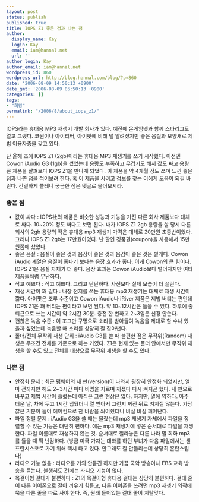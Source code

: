 ```yaml
---
layout: post
status: publish
published: true
title: IOPS Z1 좋은 점과 나쁜 점
author:
  display_name: Kay
  login: Kay
  email: iam@hannal.net
  url: ''
author_login: Kay
author_email: iam@hannal.net
wordpress_id: 860
wordpress_url: http://blog.hannal.com/blog/?p=860
date: '2006-08-09 14:50:13 +0900'
date_gmt: '2006-08-09 05:50:13 +0900'
categories: []
tags:
- "희망"
permalink: "/2006/8/about_iops_z1/"
---
```

<p>IOPS라는 휴대용 MP3 재생기 개발 회사가 있다. 예전에 온게임넷과 함께 스타리그도 열고 그랬다. 코원이나 아이리버, 아이팟에 비해 덜 알려졌지만 좋은 음질과 모양새로 제법 이용자층을 갖고 있다.</p>
<p>난 올해 초에 IOPS Z1 (2gb)이라는 휴대용 MP3 재생기를 쓰기 시작했다. 이전엔 Cowon iAudio G3 (1gb)을 썼었는데 용량도 부족하고 무겁기도 해서 값도 싸고 용량 큰 제품을 살펴보다 IOPS Z1을 만나게 되었다. 이 제품을 약 4개월 정도 쓰며 느낀 좋은 점과 나쁜 점을 적어보려 한다. 혹 이 제품을 사려고 정보를 찾는 이에게 도움이 되길 바란다. 간결하게 쓸테니 궁금한 점은 댓글로 물어보시라.</p>
<h3>좋은 점</h3>
<ul>
<li>값이 싸다 : IOPS社의 제품은 비슷한 성능과 기능을 가진 다른 회사 제품보다 대체로 싸다. 10~20% 정도 싸다고 보면 된다. 내가 IOPS Z1 2gb 용량을 살 당시 다른 회사의 2gb 용량의 작은 휴대용 mp3 재생기 가격은 대체로 20만원 초중반이었다. 그러나 IOPS Z1 2gb는 17만원이었다. 난 할인 경품권(coupon)을 사용해서 15만원쯤에 샀었다.</li>
<li>좋은 음질 : 음질이 좋은 것과 음장이 좋은 것과 음감이 좋은 것은 별개다. Cowon iAudio 계열은 음질이 좋다기 보다는 음장 효과가 좋다. 이게 Cowon의 큰 힘이다. IOPS Z1은 음질 자체가 더 좋다. 음장 효과는 Cowon iAudio보다 떨어지지만 여타 제품들처럼 무난하다.</li>
<li>작고 예쁘다 : 작고 예쁘다. 그리고 단단하다. 사진보다 실제 모습이 더 끌린다.</li>
<li>재생 시간이 꽤 길다 : 내장 전지를 쓰는 휴대용 mp3 재생기는 대체로 재생 시간이 짧다. 아이팟은 조루 수준이고 Cowon iAudio나 iRiver 제품은 제법 버티는 편인데 IOPS Z1은 꽤 버티는 편이라고 보면 된다. 약 10~12시간은 들을 수 있다. 하루에 출퇴근으로 쓰는 시간이 약 2시간 30분. 충전 한 번하고 2~3일은 신경 안쓴다.</li>
<li>괜찮은 녹음 수준 : 이 조그만 구멍으로 소리를 받아들여 녹음을 제대로 할 수나 있을까 싶었는데 녹음할 때 소리를 상당히 잘 잡아낸다.</li>
<li>폴더/전체 무작위 재생 단위 : iAudio G3를 쓸 때 불편한 점은 무작위(Random) 재생은 무조건 전체를 기준으로 하는 거였다. Z1은 현재 있는 폴더 안에서만 무작위 재생을 할 수도 있고 전체를 대상으로 무작위 재생을 할 수도 있다.</li>
</ul>
<h3>나쁜 점</h3>
<ul>
<li>안정화 문제 : 최근 펌웨어의 새 판(version)이 나와서 굉장히 안정화 되었지만, 얼마 전까지만 해도 2~3시간 마다 비명을 지르며 꺼졌다 다시 켜지곤 했다. 새 판으로 바꾸고 제법 시간이 흘렀는데 아직은 그런 현상은 없다. 하지만, 열에 약하다. 아주 더운 날, 차에 두고 1시간 냅뒀더니 열 받아서 그런지 꺼진 뒤로 켜지질 않는다. 가당찮은 기분이 들어 에어컨으로 찬 바람을 쐬어줬더니 비실 비실 깨어난다.</li>
<li>파일 정렬 문제 : iAudio G3을 쓸 때는 몰랐는데 mp3 재생기 자체에서 파일을 정렬할 수 있는 기능은 대단히 편하다. 얘는 mp3 재생기에 넣은 순서대로 파일을 재생한다. 파일 이름대로 재생하지 않는 것. 순서대로 잘라놓은 다른 나라 말 회화 mp3를 들을 때 퍽 난감하다. (방금 미국 가자는 대화를 하던 부녀가 다음 파일에서는 샌프란시스코로 가기 위해 택시 타고 있다. 안그래도 잘 안들리는데 상당히 혼란스럽다)</li>
<li>라디오 기능 없음 : 라디오를 거의 안듣긴 하지만 가끔 국악 방송이나 EBS 교육 방송을 듣는다. 불행히도 Z1에는 라디오 기능이 없다.</li>
<li>목걸이형 걸대가 불편하다 : Z1의 목걸이형 휴대용 걸대는 상당히 불편하다. 걸대 줄이 다른 이어폰으로 갈아 끼우기 힘들고, 다른 이어폰을 쓰려면 mp3 재생기 외곽에 묶을 다른 줄을 따로 사야 한다. 즉, 원래 들어있는 걸대 줄이 지랄맞다.</li>
</ul>
